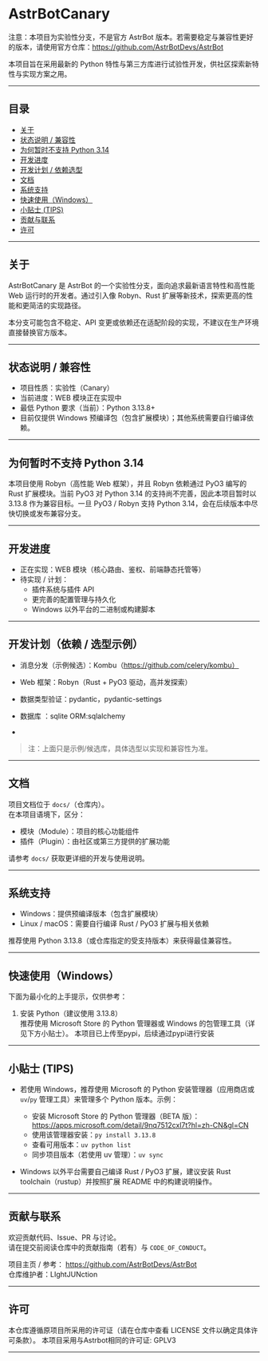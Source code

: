 # AstrBotCanary

注意：本项目为实验性分支，不是官方 AstrBot 版本。若需要稳定与兼容性更好的版本，请使用官方仓库：https://github.com/AstrBotDevs/AstrBot

本项目旨在采用最新的 Python 特性与第三方库进行试验性开发，供社区探索新特性与实现方案之用。

---

## 目录
- [关于](#关于)
- [状态说明 / 兼容性](#状态说明--兼容性)
- [为何暂时不支持 Python 3.14](#为何暂时不支持-python-314)
- [开发进度](#开发进度)
- [开发计划 / 依赖选型](#开发计划--依赖选型)
- [文档](#文档)
- [系统支持](#系统支持)
- [快速使用（Windows）](#快速使用windows)
- [小贴士 (TIPS)](#小贴士-tips)
- [贡献与联系](#贡献与联系)
- [许可](#许可)

---

## 关于
AstrBotCanary 是 AstrBot 的一个实验性分支，面向追求最新语言特性和高性能 Web 运行时的开发者。通过引入像 Robyn、Rust 扩展等新技术，探索更高的性能和更简洁的实现路径。

本分支可能包含不稳定、API 变更或依赖还在适配阶段的实现，不建议在生产环境直接替换官方版本。

---

## 状态说明 / 兼容性
- 项目性质：实验性（Canary）
- 当前进度：WEB 模块正在实现中
- 最低 Python 要求（当前）：Python 3.13.8+
- 目前仅提供 Windows 预编译包（包含扩展模块）；其他系统需要自行编译依赖。

---

## 为何暂时不支持 Python 3.14
本项目使用 Robyn（高性能 Web 框架），并且 Robyn 依赖通过 PyO3 编写的 Rust 扩展模块。当前 PyO3 对 Python 3.14 的支持尚不完善，因此本项目暂时以 3.13.8 作为兼容目标。一旦 PyO3 / Robyn 支持 Python 3.14，会在后续版本中尽快切换或发布兼容分支。

---

## 开发进度
- 正在实现：WEB 模块（核心路由、鉴权、前端静态托管等）
- 待实现 / 计划：
  - 插件系统与插件 API
  - 更完善的配置管理与持久化
  - Windows 以外平台的二进制或构建脚本

---

## 开发计划（依赖 / 选型示例）
- 消息分发（示例候选）：Kombu（https://github.com/celery/kombu）
- Web 框架：Robyn（Rust + PyO3 驱动，高并发探索）
- 数据类型验证：pydantic，pydantic-settings
- 数据库 ：sqlite
ORM:sqlalchemy

- 

> 注：上面只是示例/候选库，具体选型以实现和兼容性为准。

---

## 文档
项目文档位于 `docs/`（仓库内）。  
在本项目语境下，区分：
- 模块（Module）：项目的核心功能组件
- 插件（Plugin）：由社区或第三方提供的扩展功能

请参考 `docs/` 获取更详细的开发与使用说明。

---

## 系统支持
- Windows：提供预编译版本（包含扩展模块）
- Linux / macOS：需要自行编译 Rust / PyO3 扩展与相关依赖

推荐使用 Python 3.13.8（或仓库指定的受支持版本）来获得最佳兼容性。

---

## 快速使用（Windows）
下面为最小化的上手提示，仅供参考：

1. 安装 Python（建议使用 3.13.8）  
   推荐使用 Microsoft Store 的 Python 管理器或 Windows 的包管理工具（详见下方小贴士）。
本项目已上传至pypi，后续通过pypi进行安装





---

## 小贴士 (TIPS)
- 若使用 Windows，推荐使用 Microsoft 的 Python 安装管理器（应用商店或 `uv`/`py` 管理工具）来管理多个 Python 版本。示例：  
  - 安装 Microsoft Store 的 Python 管理器（BETA 版）：https://apps.microsoft.com/detail/9nq7512cxl7t?hl=zh-CN&gl=CN  
  - 使用该管理器安装：`py install 3.13.8`
  - 查看可用版本：`uv python list`
  - 同步项目版本（若使用 uv 管理）：`uv sync`

- Windows 以外平台需要自己编译 Rust / PyO3 扩展，建议安装 Rust toolchain（rustup）并按照扩展 README 中的构建说明操作。

---

## 贡献与联系
欢迎贡献代码、Issue、PR 与讨论。  
请在提交前阅读仓库中的贡献指南（若有）与 `CODE_OF_CONDUCT`。

项目主页 / 参考： https://github.com/AstrBotDevs/AstrBot  
仓库维护者：LIghtJUNction

---

## 许可
本仓库遵循原项目所采用的许可证（请在仓库中查看 LICENSE 文件以确定具体许可条款）。
本项目采用与Astrbot相同的许可证:
GPLV3

---

